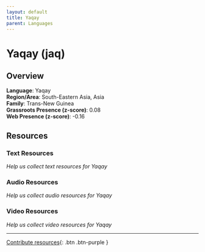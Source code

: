 ```yaml
---
layout: default
title: Yaqay
parent: Languages
---
```


# Yaqay (jaq)

## Overview

**Language**: Yaqay  
**Region/Area**: South-Eastern Asia, Asia  
**Family**: Trans-New Guinea  
**Grassroots Presence (z-score)**: 0.08  
**Web Presence (z-score)**: -0.16  

## Resources

### Text Resources
*Help us collect text resources for Yaqay*

### Audio Resources
*Help us collect audio resources for Yaqay*

### Video Resources
*Help us collect video resources for Yaqay*

---

[Contribute resources](https://forms.office.com/e/1SfLJx3u1r){: .btn .btn-purple }
